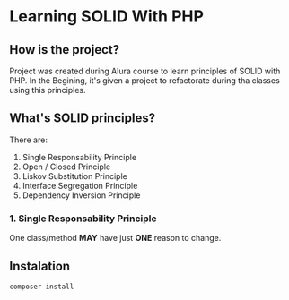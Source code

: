 # Learning SOLID With PHP

## How is the project?
Project was created during Alura course to learn principles of SOLID with PHP. 
In the Begining, it's given a project to refactorate during tha classes using this principles.

## What's SOLID principles?
There are:
1. Single Responsability Principle
2. Open / Closed Principle
3. Liskov Substitution Principle
4. Interface Segregation Principle
5. Dependency Inversion Principle

### 1. Single Responsability Principle
One class/method <b>MAY</b> have just <b>ONE</b> reason to change. 

## Instalation
```
composer install
```

